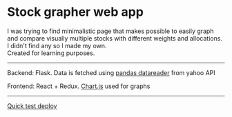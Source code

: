 # Stock grapher web app

I was trying to find minimalistic page that makes possible to easily graph and compare visually multiple stocks with different weights and allocations.
I didn't find any so I made my own.  
Created for learning purposes.

---
Backend: Flask. Data is fetched using [pandas datareader](https://pandas-datareader.readthedocs.io/en/latest/) from yahoo API

Frontend: React + Redux. [Chart.js](https://www.chartjs.org/) used for graphs

---
[Quick test deploy](https://hopeful-kepler-bae39d.netlify.app)
